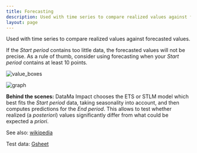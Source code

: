 ```yaml
---
title: Forecasting
description: Used with time series to compare realized values against forecasted values.
layout: page
---
```


Used with time series to compare realized values against forecasted values.

If the *Start period* contains too little data, the forecasted values will not be precise. As a rule of thumb, consider using forecasting when your *Start period* contains at least 10 points.

![value_boxes]({{site.url}}{{site.baseurl}}/core_app/impact/web_application/dashboard/models/images/value_boxes_forecasting.png)

![graph]({{site.url}}{{site.baseurl}}/core_app/impact/web_application/dashboard/models/images/forecasting.png)

**Behind the scenes:** DataMa Impact chooses the ETS or STLM model which best fits the *Start period* data, taking seasonality into account, and then computes predictions for the *End period*. This allows to test whether realized (a *posteriori*) values significantly differ from what could be expected a *priori*.

See also: [wikipedia](https://en.wikipedia.org/wiki/Exponential_smoothing)

Test data: [Gsheet](https://docs.google.com/spreadsheets/d/1VJJ2j5ldrSfvLQatd9SAikIJX_2dhBgDCjkdX_oUgB4/edit#gid=925605184)
